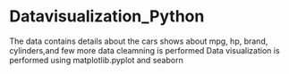 # Datavisualization_Python
The data contains details about the cars shows about mpg, hp, brand, cylinders,and few more
data cleamning is performed
Data visualization is performed using matplotlib.pyplot and  seaborn
